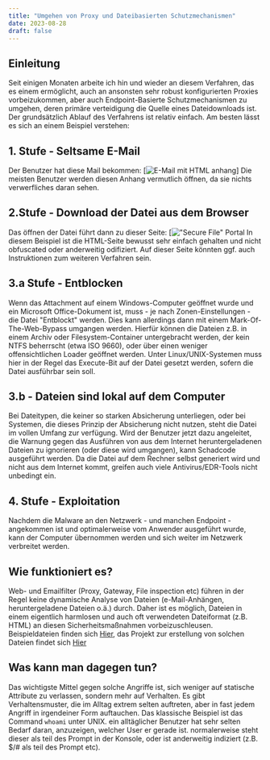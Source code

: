```yaml
---
title: "Umgehen von Proxy und Dateibasierten Schutzmechanismen"
date: 2023-08-28
draft: false
---
```


## Einleitung
Seit einigen Monaten arbeite ich hin und wieder an diesem Verfahren, das es einem ermöglicht, auch an ansonsten 
sehr robust konfigurierten Proxies vorbeizukommen, aber auch Endpoint-Basierte Schutzmechanismen zu umgehen, deren 
primäre verteidigung die Quelle eines Dateidownloads ist. Der grundsätzlich Ablauf des Verfahrens ist relativ
einfach. Am besten lässt es sich an einem Beispiel verstehen: 

## 1. Stufe - Seltsame E-Mail
Der Benutzer hat diese Mail bekommen:
[![E-Mail mit HTML anhang](/img/blog/2023-08-28-email.png)]
Die meisten Benutzer werden diesen Anhang vermutlich öffnen, da sie nichts verwerfliches daran sehen.

## 2.Stufe - Download der Datei aus dem Browser
Das öffnen der Datei führt dann zu dieser Seite:
[!["Secure File" Portal](/img/blog/2023-08-28-securefileportal.png)
In diesem Beispiel ist die HTML-Seite bewusst sehr einfach gehalten und nicht obfuscated oder anderweitig 
odifiziert. Auf dieser Seite könnten ggf. auch Instruktionen zum weiteren Verfahren sein. 

## 3.a Stufe - Entblocken
Wenn das Attachment auf einem Windows-Computer geöffnet wurde und ein Microsoft Office-Dokument ist, muss - je nach 
Zonen-Einstellungen - die Datei "Entblockt" werden. Dies kann allerdings dann mit einem Mark-Of-The-Web-Bypass 
umgangen werden. Hierfür können die Dateien z.B. in einem Archiv oder Filesystem-Container untergebracht werden, 
der kein NTFS beherrscht (etwa ISO 9660), oder über einen weniger offensichtlichen Loader geöffnet werden.
Unter Linux/UNIX-Systemen muss hier in der Regel das Execute-Bit auf der Datei gesetzt werden, sofern die Datei
ausführbar sein soll.

## 3.b - Dateien sind lokal auf dem Computer
Bei Dateitypen, die keiner so starken Absicherung unterliegen, oder bei Systemen, die dieses Prinzip der Absicherung
nicht nutzen, steht die Datei im vollen Umfang zur verfügung. Wird der Benutzer jetzt dazu angeleitet, die Warnung
gegen das Ausführen von aus dem Internet heruntergeladenen Dateien zu ignorieren (oder diese wird umgangen), kann
Schadcode ausgeführt werden. Da die Datei auf dem Rechner selbst generiert wird und nicht aus dem Internet kommt,
greifen auch viele Antivirus/EDR-Tools nicht unbedingt ein.

## 4. Stufe - Exploitation
Nachdem die Malware an den Netzwerk - und manchen Endpoint - angekommen ist und optimalerweise vom Anwender
ausgeführt wurde, kann der Computer übernommen werden und sich weiter im Netzwerk verbreitet werden.

## Wie funktioniert es?
Web- und Emailfilter (Proxy, Gateway, File inspection etc) führen in der Regel keine dynamische Analyse von Dateien
(e-Mail-Anhängen, heruntergeladene Dateien o.ä.) durch. Daher ist es möglich, Dateien in einem eigentlich harmlosen 
und auch oft verwendeten Dateiformat (z.B. HTML) an diesen Sicherheitsmaßnahmen vorbeizuschleusen.
Beispieldateien finden sich [Hier](https://cloud.jmbit.de/s/AJ6wW32dc5qfGd6), das Projekt zur erstellung von solchen
Dateien findet sich [Hier](https://codeberg.org/jmbit/trojantool)

## Was kann man dagegen tun?
Das wichtigste Mittel gegen solche Angriffe ist, sich weniger auf statische Attribute zu verlassen, sondern mehr auf
Verhalten. Es gibt Verhaltensmuster, die im Alltag extrem selten auftreten, aber in fast jedem Angriff in
irgendeiner Form auftauchen. Das klassische Beispiel ist das Command `whoami` unter UNIX. ein alltäglicher Benutzer 
hat sehr selten Bedarf daran, anzuzeigen, welcher User er gerade ist. normalerweise steht dieser als teil des Prompt
in der Konsole, oder ist anderweitig indiziert (z.B. $/# als teil des Prompt etc). 



<!-- vim: set wrap linebreak textwidth=120 cc=120 : -->

